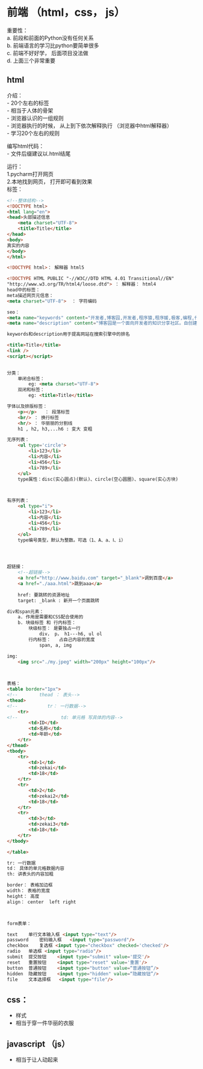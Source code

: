 # 前端 （html，css， js）

重要性：  
	a. 前段和前面的Python没有任何关系  
	b. 前端语言的学习比python要简单很多  
	c. 前端不好好学， 后面项目没法做  
	d. 上面三个非常重要

## html


介绍：  
	- 20个左右的标签  
	- 相当于人体的骨架  
	- 浏览器认识的一组规则   
	- 浏览器执行的时候， 从上到下依次解释执行 （浏览器中html解释器）  
	- 学习20个左右的规则  

编写html代码：  
	- 文件后缀建议以.html结尾  

运行：  
	1.pycharm打开网页  
	2.本地找到网页， 打开即可看到效果  
标签：

```html
<!--整体结构-->
<!DOCTYPE html>
<html lang="en">
<head>头部描述信息
    <meta charset="UTF-8">
    <title>Title</title>
</head>
<body>
真实的内容
</body>
</html>
```

```html
<!DOCTYPE html>： 解释器 html5

<!DOCTYPE HTML PUBLIC "-//W3C//DTD HTML 4.01 Transitional//EN"
"http://www.w3.org/TR/html4/loose.dtd"> ： 解释器： html4
head中的标签：
meta描述网页元信息：
<meta charset="UTF-8">  ： 字符编码

seo： 
<meta name="keywords" content="开发者,博客园,开发者,程序猿,程序媛,极客,编程,代码,开源,IT网站,Developer,Programmer,Coder,Geek,技术社区" />
<meta name="description" content="博客园是一个面向开发者的知识分享社区。自创建以来，博客园一直致力并专注于为开发者打造一个纯净的技术交流社区，推动并帮助开发者通过互联网分享知识，从而让更多开发者从中受益。博客园的使命是帮助开发者用代码改变世界。" />

keywords和description用于提高网站在搜索引擎中的排名

<title>Title</title>
<link /> 
<script></script> 
						
```			
```html
分类：  
	单闭合标签：  
		eg: <meta charset="UTF-8">   
	双闭和标签：  
		eg: <title>Title</title>  

字体以及排版标签：
	<p></p>   ： 段落标签
	<br/> ： 换行标签
	<hr/> ： 华丽丽的分割线
	h1 , h2, h3,...h6 : 变大 变粗

无序列表：
	<ul type='circle'>
		<li>123</li>
		<li>内容</li>
		<li>456</li>
		<li>789</li>
	</ul>
	type属性：disc(实心圆点)(默认)、circle(空心圆圈)、square(实心方块)



有序列表：
	<ol type="i">
		<li>123</li>
		<li>内容</li>
		<li>456</li>
		<li>789</li>
	</ol>
	type编号类型，默认为整数。可选（1、A、a、Ⅰ、i）




超链接：
	<!--超链接-->
	<a href="http://www.baidu.com" target="_blank">调到百度</a>
	<a href="./aaa.html">跳到aaa</a>
							
	href: 要跳转的资源地址
	target: _blank : 新开一个页面跳转

div和span元素：
	a. 作用是需要和CSS配合使用的
	b. 块级标签 和 行内标签：
		块级标签： 是要独占一行
			div， p， h1---h6, ul ol
		行内标签：	占自己内容的宽度
			span, a, img

img:
	<img src="./my.jpeg" width="200px" height="100px"/>


						
表格：
<table border="1px">
<!--        thead ： 表头-->
<thead>
<!--           tr： 一行数据-->
	<tr>
<!--                td: 单元格 写具体的内容-->
		<td>ID</td>
		<td>名称</td>
		<td>年龄</td>
	</tr>
</thead>
<tbody>
	<tr>
		<td>1</td>
		<td>zekai</td>
		<td>18</td>
	</tr>
	<tr>
		<td>2</td>
		<td>zekai2</td>
		<td>18</td>
	</tr>
	<tr>
		<td>3</td>
		<td>zekai3</td>
		<td>18</td>
	</tr>
</tbody>

</table>

tr: 一行数据
td： 具体的单元格数据内容
th: 讲表头的内容加粗

border： 表格加边框
width： 表格的宽度
height： 高度
align： center  left right



form表单：			

text	单行文本输入框	<input type="text"/>
password	密码输入框	<input type="password"/>
checkbox	复选框	<input type="checkbox" checked='checked'/>
radio	单选框	<input type="radio"/>
submit	提交按钮	<input type="submit" value='提交'/>
reset	重置按钮	<input type="reset" value='重置'/>
button	普通按钮	<input type="button" value=“普通按钮”/>
hidden	隐藏按钮	<input type="hidden" value=“隐藏按钮”/>
file	文本选择框	<input type="file"/>
```
## css：
- 样式  
- 相当于穿一件华丽的衣服  

## javascript （js） 
- 相当于让人动起来
